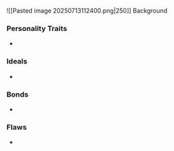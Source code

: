 ![[Pasted image 20250713112400.png|250]]
Background
### Personality Traits
- 
### Ideals
- 
### Bonds
- 
### Flaws
- 